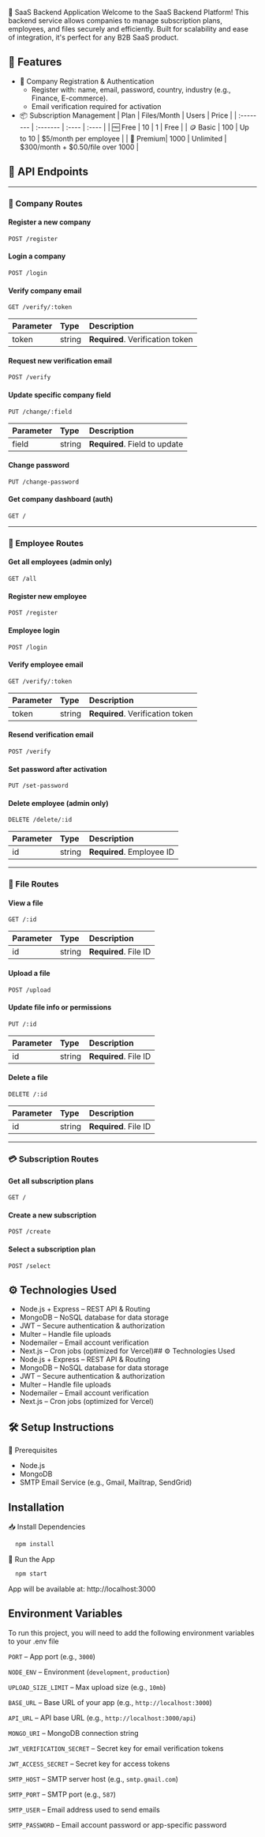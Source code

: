 🚀 SaaS Backend Application
Welcome to the SaaS Backend Platform! This backend service allows companies to manage subscription plans, employees, and files securely and efficiently. Built for scalability and ease of integration, it's perfect for any B2B SaaS product.


## 🌟 Features

- 🏢 Company Registration & Authentication
    - Register with: name, email, password, country, industry (e.g., Finance, E-commerce).
    - Email verification required for activation
- 📦 Subscription Management
    | Plan      | Files/Month   | Users | Price                              |
    | :-------- | :-------      | :---- | :----                              |
    | 🆓 Free   | 10            | 	1      | Free                            |
    | 🪙 Basic  | 100        |   Up to 10  | $5/month per employee           |
    | 💎 Premium| 1000      | Unlimited | $300/month + $0.50/file over 1000  |

## 📡 API Endpoints

---

### 💼 Company Routes

#### Register a new company  
```http
POST /register
```

#### Login a company  
```http
POST /login
```

#### Verify company email  
```http
GET /verify/:token
```

| Parameter | Type     | Description                      |
| :-------- | :------- | :------------------------------- |
| token     | string   | **Required**. Verification token |

#### Request new verification email  
```http
POST /verify
```

#### Update specific company field  
```http
PUT /change/:field
```

| Parameter | Type     | Description                   |
| :-------- | :------- | :---------------------------- |
| field     | string   | **Required**. Field to update |

#### Change password  
```http
PUT /change-password
```

#### Get company dashboard (auth)  
```http
GET /
```

---

### 👥 Employee Routes

#### Get all employees (admin only)  
```http
GET /all
```

#### Register new employee  
```http
POST /register
```

#### Employee login  
```http
POST /login
```

#### Verify employee email  
```http
GET /verify/:token
```

| Parameter | Type     | Description                      |
| :-------- | :------- | :------------------------------- |
| token     | string   | **Required**. Verification token |

#### Resend verification email  
```http
POST /verify
```

#### Set password after activation  
```http
PUT /set-password
```

#### Delete employee (admin only)  
```http
DELETE /delete/:id
```

| Parameter | Type     | Description               |
| :-------- | :------- | :------------------------ |
| id        | string   | **Required**. Employee ID |

---

### 📂 File Routes

#### View a file  
```http
GET /:id
```

| Parameter | Type     | Description           |
| :-------- | :------- | :-------------------- |
| id        | string   | **Required**. File ID |

#### Upload a file  
```http
POST /upload
```

#### Update file info or permissions  
```http
PUT /:id
```

| Parameter | Type     | Description           |
| :-------- | :------- | :-------------------- |
| id        | string   | **Required**. File ID |

#### Delete a file  
```http
DELETE /:id
```

| Parameter | Type     | Description           |
| :-------- | :------- | :-------------------- |
| id        | string   | **Required**. File ID |

---

### 💳 Subscription Routes

#### Get all subscription plans  
```http
GET /
```

#### Create a new subscription  
```http
POST /create
```

#### Select a subscription plan  
```http
POST /select
```
## ⚙️ Technologies Used
- Node.js + Express – REST API & Routing
- MongoDB – NoSQL database for data storage
- JWT – Secure authentication & authorization
- Multer – Handle file uploads
- Nodemailer – Email account verification
- Next.js – Cron jobs (optimized for Vercel)## ⚙️ Technologies Used
- Node.js + Express – REST API & Routing
- MongoDB – NoSQL database for data storage
- JWT – Secure authentication & authorization
- Multer – Handle file uploads
- Nodemailer – Email account verification
- Next.js – Cron jobs (optimized for Vercel)
## 🛠️ Setup Instructions
🔧 Prerequisites
- Node.js
- MongoDB
- SMTP Email Service (e.g., Gmail, Mailtrap, SendGrid)

## Installation

📥 Install Dependencies

```bash
  npm install
```

🚀 Run the App

```bash
  npm start
```
    
App will be available at: http://localhost:3000
## Environment Variables

To run this project, you will need to add the following environment variables to your .env file

`PORT`                    – App port (e.g., `3000`)

`NODE_ENV`                – Environment (`development`, `production`)

`UPLOAD_SIZE_LIMIT`       – Max upload size (e.g., `10mb`)

`BASE_URL`                – Base URL of your app (e.g., `http://localhost:3000`)

`API_URL`                 – API base URL (e.g., `http://localhost:3000/api`)

`MONGO_URI`               – MongoDB connection string

`JWT_VERIFICATION_SECRET` – Secret key for email verification tokens

`JWT_ACCESS_SECRET`       – Secret key for access tokens

`SMTP_HOST`               – SMTP server host (e.g., `smtp.gmail.com`)

`SMTP_PORT`               – SMTP port (e.g., `587`)

`SMTP_USER`               – Email address used to send emails

`SMTP_PASSWORD`           – Email account password or app-specific password

